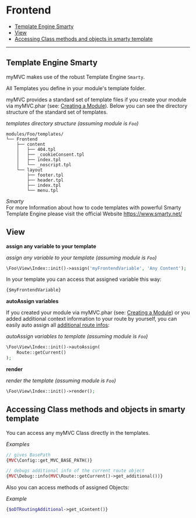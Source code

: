 
# Frontend

- [Template Engine Smarty](#Template-Engine-Smarty)
- [View](#View)
- [Accessing Class methods and objects in smarty template](#Accessing-Class-methods-and-objects-in-smarty-template)

---

<a id="Template-Engine-Smarty"></a>
## Template Engine Smarty

myMVC makes use of the robust Template Engine `Smarty`. 

All Templates you define in your module's template folder.

myMVC provides a standard set of template files if you create your module via myMVC.phar (see: [Creating a Module](/2.x/creating-a-module)). Below you can see the directory structure of the standard set of templates.

_templates directory structure (assuming module is `Foo`)_  
~~~
modules/Foo/templates/
└── Frontend
    ├── content
    │   ├── 404.tpl
    │   ├── _cookieConsent.tpl
    │   ├── index.tpl
    │   └── _noscript.tpl
    └── layout
        ├── footer.tpl
        ├── header.tpl
        ├── index.tpl
        └── menu.tpl
~~~

_Smarty_  
For more Information about how to code templates with powerful Smarty Template Engine please visit the official Website https://www.smarty.net/ 

<a id="View"></a>
## View

**assign any variable to your template**

_assign any variable to your template (assuming module is `Foo`)_  
~~~php
\Foo\View\Index::init()->assign('myFrontendVariable', 'Any Content');
~~~

In your template you can access that assigned variable this way:

~~~html
{$myFrontendVariable}
~~~

**autoAssign variables** 

If you created your module via myMVC.phar (see: [Creating a Module](/2.x/creating-a-module)) or you added additional context information to your route by yourself, you can easily auto assign all [additional route infos](/3.x/routing#adding-additional-context-information-to-route): 

_autoAssign variables to template (assuming module is `Foo`)_  
~~~php
\Foo\View\Index::init()->autoAssign(
    Route::getCurrent()
);
~~~

**render**

_render the template (assuming module is `Foo`)_  
~~~php
\Foo\View\Index::init()->render();
~~~

<a id="Accessing-Class-methods-and-objects-in-smarty-template"></a>
## Accessing Class methods and objects in smarty template

You can access any myMVC Class directly in the templates.

_Examples_  
~~~php
// gives BasePath
{MVC\Config::get_MVC_BASE_PATH()}

// debugs additional info of the current route object
{MVC\Debug::info(MVC\Route::getCurrent()->get_additional())}
~~~

Also you can access methods of assigned Objects:

_Example_  
~~~php
{$oDTRoutingAdditional->get_sContent()}
~~~
